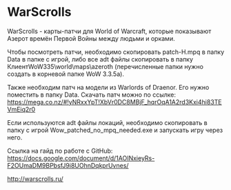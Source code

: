 # WarScrolls
WarScrolls - карты-патчи для World of Warcraft, которые показывают Азерот времён Первой Войны между людьми и орками.

Чтобы посмотреть патчи, необходимо скопировать patch-H.mpq в папку Data в папке с игрой, либо все adt файлы скопировать в папку КлиентWoW335\world\maps\azeroth (перечисленные папки нужно создать в корневой папке WoW 3.3.5a). 

Также необходим патч на модели из Warlords of Draenor. Его нужно поместить в папку Data. Скачать патч можно по ссылке:
https://mega.co.nz/#!yNRxxYpT!XbVr0DC8MBjF_hqrOqA1A2rd3Kxi4hi83TEVmEiq2r0

Если используются adt файлы локаций, необходимо скопировать в папку с игрой Wow_patched_no_mpq_needed.exe и запускать игру через него. 

Ссылка на гайд по работе с GitHub:
https://docs.google.com/document/d/1AOINxieyRs-F2OUmaDM9BPbsfJ9i8UOhnDqkprUvnes/

http://warscrolls.ru/
